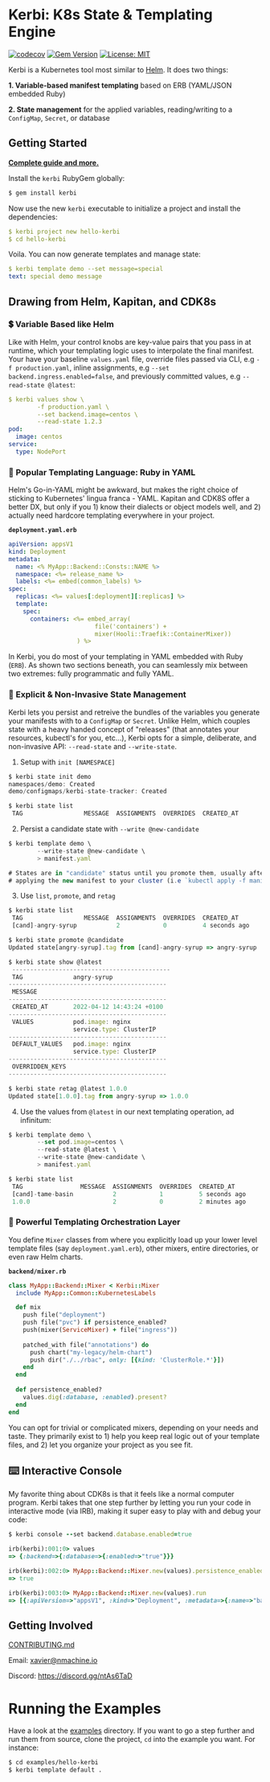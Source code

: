 # Kerbi: K8s State & Templating Engine

[![codecov](https://codecov.io/gh/nectar-cs/kerbi/branch/master/graph/badge.svg)](https://codecov.io/gh/nectar-cs/kerbi)
[![Gem Version](https://badge.fury.io/rb/kerbi.svg)](https://badge.fury.io/rb/kerbi)
[![License: MIT](https://img.shields.io/badge/License-MIT-yellow.svg)](https://opensource.org/licenses/MIT)

Kerbi is a Kubernetes tool most similar to [Helm](https://helm.sh/). It does two things:

**1. Variable-based manifest templating** based on ERB (YAML/JSON embedded Ruby)

**2. State management** for the applied variables, reading/writing to a `ConfigMap`, `Secret`, or database

## Getting Started

**[Complete guide and more.](https://xavier-9.gitbook.io/untitled/walkthroughs/getting-started)**

Install the `kerbi` RubyGem globally: 

```bash
$ gem install kerbi
```

Now use the new `kerbi` executable to initialize a project and install the dependencies:

```yaml
$ kerbi project new hello-kerbi
$ cd hello-kerbi
```

Voila. You can now generate templates and manage state:

```yaml
$ kerbi template demo --set message=special
text: special demo message
```

## Drawing from Helm, Kapitan, and CDK8s

### 💲 Variable Based like Helm

Like with Helm, your control knobs are key-value pairs that you pass in at runtime,
which your templating logic uses to interpolate the final manifest. Your have your 
baseline `values.yaml` file, override files passed via CLI, e.g
`-f production.yaml`, inline assignments, e.g `--set backend.ingress.enabled=false`,
and previously committed values, e.g `--read-state @latest`:

```yaml
$ kerbi values show \
        -f production.yaml \
        --set backend.image=centos \
        --read-state 1.2.3
pod:
  image: centos
service:
  type: NodePort
```

### 📜 Popular Templating Language: Ruby in YAML

Helm's Go-in-YAML might be awkward, but makes the right choice of sticking to Kubernetes' lingua franca - YAML.
Kapitan and CDK8S offer a better DX, but only if you 1) know their dialects or object models well,
and 2) actually need hardcore templating everywhere in your project.

**`deployment.yaml.erb`**
```yaml
apiVersion: appsV1
kind: Deployment
metadata:
  name: <% MyApp::Backend::Consts::NAME %>
  namespace: <%= release_name %>
  labels: <%= embed(common_labels) %>
spec: 
  replicas: <%= values[:deployment][:replicas] %>
  template:
    spec:
      containers: <%= embed_array(
                        file('containers') + 
                        mixer(Hooli::Traefik::ContainerMixer))
                   ) %>
```
In Kerbi, you do most of your templating in YAML embedded with Ruby (`ERB`). As shown two sections
beneath, you can seamlessly mix between two extremes: fully programmatic and fully YAML.




### 📀 Explicit & Non-Invasive State Management

Kerbi lets you persist and retreive the bundles of the variables you generate your manifests 
with to a `ConfigMap` or `Secret`. Unlike Helm, which couples state with a heavy 
handed concept of "releases" (that annotates your resources, kubectl's for you, etc...), Kerbi opts 
for a simple, deliberate, and non-invasive API: `--read-state` and `--write-state`.

1. Setup with `init [NAMESPACE]` 
```javascript
$ kerbi state init demo
namespaces/demo: Created
demo/configmaps/kerbi-state-tracker: Created

$ kerbi state list
 TAG                 MESSAGE  ASSIGNMENTS  OVERRIDES  CREATED_AT
```

2. Persist a candidate state with `--write @new-candidate`
```javascript
$ kerbi template demo \
        --write-state @new-candidate \
        > manifest.yaml

# States are in "candidate" status until you promote them, usually after
# applying the new manifest to your cluster (i.e `kubectl apply -f manifest.yaml`).
```


3. Use `list`, `promote`, and `retag`
```javascript
$ kerbi state list
 TAG                 MESSAGE  ASSIGNMENTS  OVERRIDES  CREATED_AT
 [cand]-angry-syrup           2            0          4 seconds ago

$ kerbi state promote @candidate
Updated state[angry-syrup].tag from [cand]-angry-syrup => angry-syrup

$ kerbi state show @latest
 --------------------------------------------
 TAG              angry-syrup
--------------------------------------------
 MESSAGE
--------------------------------------------
 CREATED_AT       2022-04-12 14:43:24 +0100
--------------------------------------------
 VALUES           pod.image: nginx          
                  service.type: ClusterIP
--------------------------------------------
 DEFAULT_VALUES   pod.image: nginx          
                  service.type: ClusterIP
--------------------------------------------
 OVERRIDDEN_KEYS
--------------------------------------------

$ kerbi state retag @latest 1.0.0
Updated state[1.0.0].tag from angry-syrup => 1.0.0
```

4. Use the values from `@latest` in our next templating operation, ad infinitum:

```javascript
$ kerbi template demo \
        --set pod.image=centos \
        --read-state @latest \
        --write-state @new-candidate \
        > manifest.yaml

$ kerbi state list
 TAG                MESSAGE  ASSIGNMENTS  OVERRIDES  CREATED_AT
 [cand]-tame-basin           2            1          5 seconds ago
 1.0.0                       2            0          2 minutes ago
```



### 🚦 Powerful Templating Orchestration Layer

You define `Mixer` classes from where you explicitly load up your 
lower level template files (say `deployment.yaml.erb`), other mixers,
entire directories, or even raw Helm charts. 

**`backend/mixer.rb`**
```ruby
class MyApp::Backend::Mixer < Kerbi::Mixer
  include MyApp::Common::KubernetesLabels

  def mix
    push file("deployment")
    push file("pvc") if persistence_enabled?
    push(mixer(ServiceMixer) + file("ingress"))
    
    patched_with file("annotations") do
      push chart("my-legacy/helm-chart")
      push dir("./../rbac", only: [{kind: 'ClusterRole.*'}])
    end
  end 
  
  def persistence_enabled?
    values.dig(:database, :enabled).present?
  end
end
```

You can opt for trivial or complicated mixers, depending on your needs and taste. They
primarily exist to 1) help you keep real logic out of your template files, and 2) let 
you organize your project as you see fit.



## ⌨️ Interactive Console

My favorite thing about CDK8s is that it feels like a normal computer program. 
Kerbi takes that one step further by letting you run your code in interactive mode (via IRB), 
making it super easy to play with and debug your code:

```ruby
$ kerbi console --set backend.database.enabled=true

irb(kerbi):001:0> values
=> {:backend=>{:database=>{:enabled=>"true"}}}

irb(kerbi):002:0> MyApp::Backend::Mixer.new(values).persistence_enabled?
=> true

irb(kerbi):003:0> MyApp::Backend::Mixer.new(values).run
=> [{:apiVersion=>"appsV1", :kind=>"Deployment", :metadata=>{:name=>"backend", :namespace=>"default"}, :spec=>"foo"}]
```

## Getting Involved

[CONTRIBUTING.md](https://github.com/nmachine-io/kerbi/blob/master/CONTRIBUTING.md)

Email: xavier@nmachine.io

Discord: https://discord.gg/ntAs6TaD

# Running the Examples

Have a look at the [examples](https://github.com/nmachine-io/kerbi/tree/master/examples) directory. 
If you want to go a step further and run them from source, clone the project, `cd` into the example you 
want. For instance:

```bash
$ cd examples/hello-kerbi
$ kerbi template default .
```
